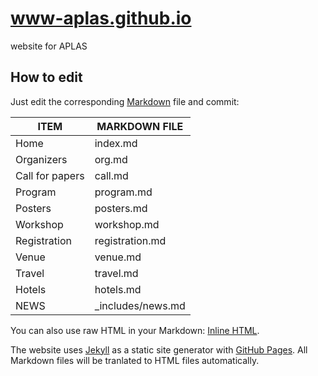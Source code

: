 # www-aplas.github.io
website for APLAS

## How to edit

Just edit the corresponding
[Markdown](https://github.com/adam-p/markdown-here/wiki/Markdown-Cheatsheet)
file and commit:

| ITEM | MARKDOWN FILE |
| ---- | ------------- |
| Home | index.md      |
| Organizers | org.md |
| Call for papers | call.md |
| Program | program.md |
| Posters | posters.md |
| Workshop | workshop.md |
| Registration | registration.md |
| Venue | venue.md     |
| Travel | travel.md   |
| Hotels | hotels.md   |
| NEWS | \_includes/news.md |

You can also use raw HTML in your Markdown:
[Inline HTML](https://github.com/adam-p/markdown-here/wiki/Markdown-Cheatsheet#html). 

The website uses
[Jekyll](https://jekyllrb.com/docs/home/)
as a static site generator with
[GitHub Pages](https://help.github.com/articles/using-jekyll-as-a-static-site-generator-with-github-pages/).
All Markdown files will be tranlated to HTML files automatically.
